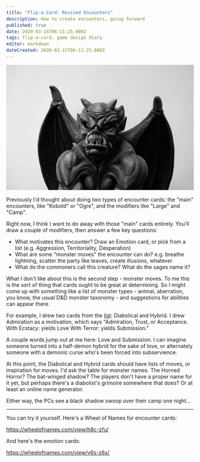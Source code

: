 ```yaml
---
title: "Flip-a-Card: Revised Encounters"
description: How to create encounters, going forward
published: true
date: 2020-03-15T06:11:25.000Z
tags: flip-a-card, game design diary
editor: markdown
dateCreated: 2020-03-15T06:11:25.000Z
---
```


![Featured Image](flip-a-card-revised-encounters.jpg)

Previously I'd thought about doing two types of encounter cards: the "main" encounters, like "Kobold" or "Ogre", and the modifiers like "Large" and "Camp".

Right now, I think I want to do away with those "main" cards entirely. You'll draw a couple of modifiers, then answer a few key questions:

* What motivates this encounter? Draw an Emotion card, or pick from a list (e.g. Aggression, Territoriality, Desperation)
* What are some "monster moves" the encounter can do? e.g. breathe lightning, scatter the party like leaves, create illusions, whatever
* What do the commoners call this creature? What do the sages name it?

What I don't like about this is the second step - monster moves. To me this is the sort of thing that cards ought to be great at determining. So I might come up with something like a list of monster types - animal, aberration, you know, the usual D&D monster taxonomy - and suggestions for abilities can appear there.

For example, I drew two cards from the [list](https://astralfrontier.github.io/flip-a-card/tags/modifier): Diabolical and Hybrid. I drew Admiration as a motivation, which says "Admiration, Trust, or Acceptance. With Ecstacy: yields Love With Terror: yields Submission."

A couple words jump out at me here: Love and Submission. I can imagine someone turned into a half-demon hybrid for the sake of love, or alternately someone with a demonic curse who's been forced into subservience.

At this point, the Diabolical and Hybrid cards should have lists of moves, or inspiration for moves. I'd ask the table for monster names. The Horned Horror? The bat-winged shadow? The players don't have a proper name for it yet, but perhaps there's a diabolist's grimoire somewhere that does? Or at least an online name generator.

Either way, the PCs see a black shadow swoop over their camp one night...

----

You can try it yourself. Here's a Wheel of Names for encounter cards:

https://wheelofnames.com/view/h8c-zfu/

And here's the emotion cards:

https://wheelofnames.com/view/v6s-z6x/




    